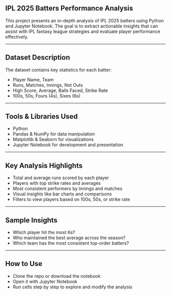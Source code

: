## IPL 2025 Batters Performance Analysis

This project presents an in-depth analysis of IPL 2025 batters using Python and Jupyter Notebook. The goal is to extract actionable insights that can assist with IPL fantasy league strategies and evaluate player performance effectively.

---

## Dataset Description

The dataset contains key statistics for each batter:
- Player Name, Team  
- Runs, Matches, Innings, Not Outs  
- High Score, Average, Balls Faced, Strike Rate  
- 100s, 50s, Fours (4s), Sixes (6s)

---

## Tools & Libraries Used
- Python  
- Pandas & NumPy for data manipulation  
- Matplotlib & Seaborn for visualizations  
- Jupyter Notebook for development and presentation

---

## Key Analysis Highlights
- Total and average runs scored by each player  
- Players with top strike rates and averages  
- Most consistent performers by innings and matches  
- Visual insights like bar charts and comparisons  
- Filters to view players based on 100s, 50s, or strike rate

---

## Sample Insights
- Which player hit the most 6s?  
- Who maintained the best average across the season?  
- Which team has the most consistent top-order batters?

---
## How to Use
- Clone the repo or download the notebook
- Open it with Jupyter Notebook
- Run cells step by step to explore and modify the analysis
